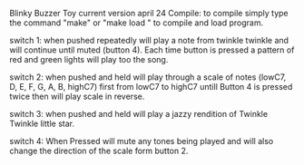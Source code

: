 Blinky Buzzer Toy
current version april 24
Compile:
to compile simply type the command "make" or "make load " to compile
and load program.


switch 1:
when pushed repeatedly will play a note from twinkle twinkle and will continue
until muted (button 4). Each time button is pressed a pattern of red and green
lights will play too the song. 


switch 2:
when pushed and held will play through a scale of notes (lowC7, D,
E, F, G, A, B, highC7) first from lowC7 to highC7 untill Button 4 is pressed
twice then will play scale in reverse.

switch 3:
when pushed and held will play a jazzy rendition of Twinkle Twinkle little star.

switch 4:
When Pressed will mute any tones being played and will also change the
direction of the scale form button 2.
